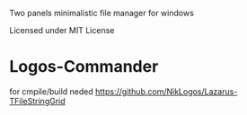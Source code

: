 Two panels minimalistic file manager for windows

Licensed under MIT License

# Logos-Commander
for cmpile/build neded https://github.com/NikLogos/Lazarus-TFileStringGrid
